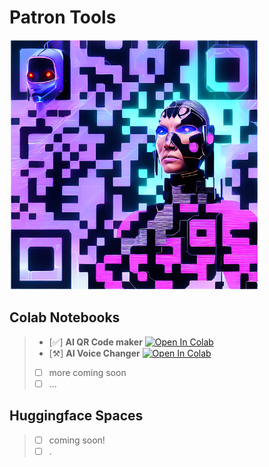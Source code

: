 # Patron Tools
<img src="images/linktree-img.png" width="400" height="400">

## Colab Notebooks
> - [✅] **AI QR Code maker** <a href="https://colab.research.google.com/github/nbiish/subscriber_tools/blob/main/colabs/AI_QR.ipynb" target="_parent"><img src="https://colab.research.google.com/assets/colab-badge.svg" alt="Open In Colab"/></a>
> - [⚒️] **AI Voice Changer** <a href="https://colab.research.google.com/github/nbiish/video_editing/blob/main/colabs/voice_swap.ipynb" target="_parent"><img src="https://colab.research.google.com/assets/colab-badge.svg" alt="Open In Colab"/></a>
>- [ ] more coming soon
>- [ ] ...

## Huggingface Spaces
>- [ ] coming soon!
>- [ ] .
